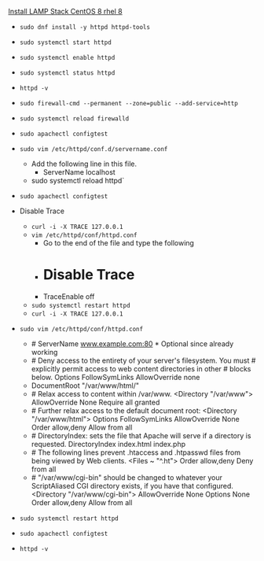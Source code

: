 [Install LAMP Stack CentOS 8 rhel 8](https://www.linuxbabe.com/redhat/install-lamp-stack-centos-8-rhel-8)
* `sudo dnf install -y httpd httpd-tools`
* `sudo systemctl start httpd`
* `sudo systemctl enable httpd`
* `sudo systemctl status httpd`
* `httpd -v`
* `sudo firewall-cmd --permanent --zone=public --add-service=http`
* `sudo systemctl reload firewalld`
* `sudo apachectl configtest`
* `sudo vim /etc/httpd/conf.d/servername.conf`
  * Add the following line in this file.
    * ServerName localhost
  * sudo systemctl reload httpd`
* `sudo apachectl configtest`

* Disable Trace
  * `curl -i -X TRACE 127.0.0.1`
  * `vim /etc/httpd/conf/httpd.conf`
    * Go to the end of the file and type the following
    * # Disable Trace
    * TraceEnable off
  * `sudo systemctl restart httpd`
  * `curl -i -X TRACE 127.0.0.1`

* `sudo vim /etc/httpd/conf/httpd.conf`
  * \# ServerName www.example.com:80 * Optional since already working
  * \# Deny access to the entirety of your server's filesystem. You must
    \# explicitly permit access to web content directories in other
    \# <Directory> blocks below.
      <Directory />
        Options FollowSymLinks
        AllowOverride none
      </Directory>
  * DocumentRoot "/var/www/html/"
  * \# Relax access to content within /var/www.
      <Directory "/var/www">
        AllowOverride None
        Require all granted
      </Directory>
  * \# Further relax access to the default document root:
      <Directory "/var/www/html">
        Options FollowSymLinks
        AllowOverride None
        Order allow,deny
        Allow from all
      </Directory>
  * \# DirectoryIndex: sets the file that Apache will serve if a directory is requested.
      <IfModule dir_module>
        DirectoryIndex index.html index.php
      </IfModule>
  * \# The following lines prevent .htaccess and .htpasswd files from being viewed by Web clients.
      <Files ~ "^\.ht">
        Order allow,deny
        Deny from all
      </Files>
  * \# "/var/www/cgi-bin" should be changed to whatever your ScriptAliased CGI directory exists, if you have that configured.
      <Directory "/var/www/cgi-bin">
        AllowOverride None
        Options None
        Order allow,deny
        Allow from all
      </Directory>

* `sudo systemctl restart httpd`
* `sudo apachectl configtest`
* `httpd -v`
